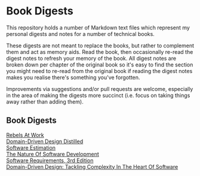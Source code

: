 # Book Digests

This repository holds a number of Markdown text files which represent my personal digests and notes for a number of technical books.

These digests are not meant to replace the books, but rather to complement them and act as memory aids.  Read the book, then occasionally re-read the digest notes to refresh your memory of the book.  All digest notes are broken down per chapter of the original book so it's easy to find the section you might need to re-read from the original book if reading the digest notes makes you realise there's something you've forgotten.

Improvements via suggestions and/or pull requests are welcome, especially in the area of making the digests more succinct (i.e. focus on taking things away rather than adding them).

## Book Digests
[Rebels At Work](BookDigests/RebelsAtWork.md)  
[Domain-Driven Design Distilled](BookDigests/DomainDrivenDesignDistilled.md)  
[Software Estimation](BookDigests/SoftwareEstimation.md)  
[The Nature Of Software Development](BookDigests/TheNatureOfSoftwareDevelopment.md)  
[Software Requirements, 3rd Edition](BookDigests/SoftwareRequirements.md)  
[Domain-Driven Design: Tackling Complexity In The Heart Of Software](BookDigests/DomainDrivenDesign.md)
